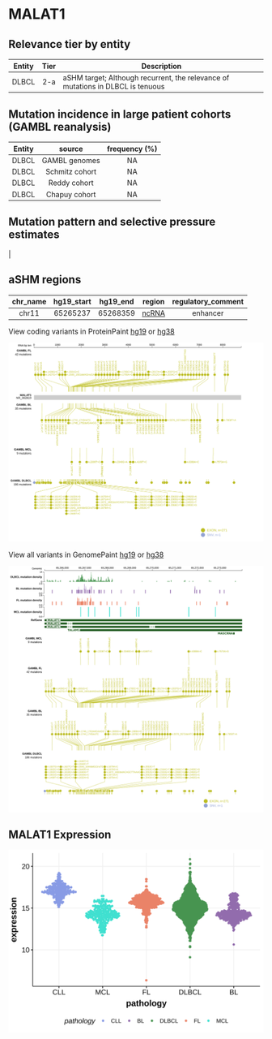 # MALAT1

## Relevance tier by entity

|Entity|Tier|Description                              |
|:------:|:----:|-----------------------------------------|
|DLBCL |2-a | aSHM target; Although recurrent, the relevance of mutations in DLBCL is tenuous |

## Mutation incidence in large patient cohorts (GAMBL reanalysis)

|Entity|source        |frequency (%)|
|:------:|:--------------:|:-------------:|
|DLBCL |GAMBL genomes |NA           |
|DLBCL |Schmitz cohort|NA           |
|DLBCL |Reddy cohort  |NA           |
|DLBCL |Chapuy cohort |NA           |

## Mutation pattern and selective pressure estimates

|

## aSHM regions

|chr_name|hg19_start|hg19_end|region                                                                                      |regulatory_comment|
|:--------:|:----------:|:--------:|:--------------------------------------------------------------------------------------------:|:------------------:|
|chr11   |65265237  |65268359|[ncRNA](https://genome.ucsc.edu/s/rdmorin/GAMBL%20hg19?position=chr11%3A65265237%2D65268359)|enhancer          |


View coding variants in ProteinPaint [hg19](https://morinlab.github.io/LLMPP/GAMBL/MALAT1_protein.html)  or [hg38](https://morinlab.github.io/LLMPP/GAMBL/MALAT1_protein_hg38.html)

![image](images/proteinpaint/MALAT1_NR_002819.svg)

View all variants in GenomePaint [hg19](https://morinlab.github.io/LLMPP/GAMBL/MALAT1.html)  or [hg38](https://morinlab.github.io/LLMPP/GAMBL/MALAT1_hg38.html)

![image](images/proteinpaint/MALAT1.svg)
## MALAT1 Expression
![image](images/gene_expression/MALAT1_by_pathology.svg)
